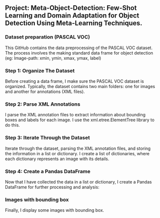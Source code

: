 ## Project: Meta-Object-Detection: Few-Shot Learning and Domain Adaptation for Object Detection Using Meta-Learning Techniques.

### Dataset preparation (PASCAL VOC)
This GitHub contains the data preprocessing of the PASCAL VOC dataset. The process involves the making standard data frame for object detection (eg: Image-path: xmin, ymin, xmax, ymax, label)

### Step 1: Organize The Dataset

Before creating a data frame, I make sure the PASCAL VOC dataset is organized. Typically, the dataset contains two main folders: one for images and another for annotations (XML files).

### Step 2: Parse XML Annotations

I parse the XML annotation files to extract information about bounding boxes and labels for each image. I use the xml.etree.ElementTree library to do this.

### Step 3: Iterate Through the Dataset

Iterate through the dataset, parsing the XML annotation files, and storing the information in a list or dictionary. I create a list of dictionaries, where each dictionary represents an image with its details.

### Step 4: Create a Pandas DataFrame

Now that I have collected the data in a list or dictionary, I create a Pandas DataFrame for further processing and analysis:

### Images with bounding box

Finally, I display some images with bounding box.


